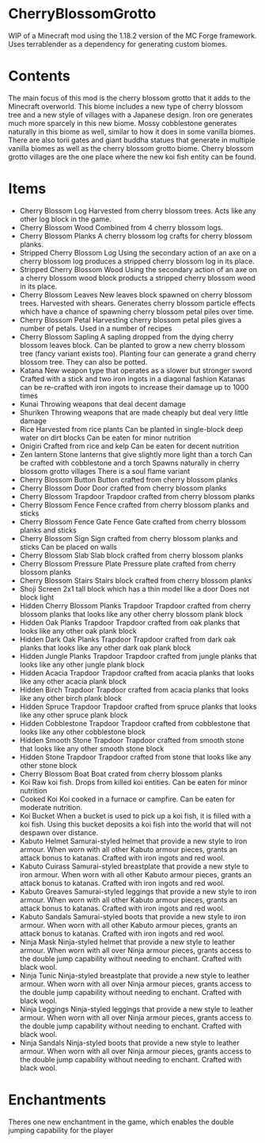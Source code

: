 # CherryBlossomGrotto
WIP of a Minecraft mod using the 1.18.2 version of the MC Forge framework.
Uses terrablender as a dependency for generating custom biomes.

# Contents
The main focus of this mod is the cherry blossom grotto that it adds to the Minecraft overworld.
This biome includes a new type of cherry blossom tree and a new style of villages with a Japanese design.
Iron ore generates much more sparcely in this new biome.
Mossy cobblestone generates naturally in this biome as well, similar to how it does in some vanilla biomes.
There are also torii gates and giant buddha statues that generate in multiple vanilla biomes as well as the cherry blossom grotto biome.
Cherry blossom grotto villages are the one place where the new koi fish entity can be found.

# Items
- Cherry Blossom Log
    Harvested from cherry blossom trees. Acts like any other log block in the game.
- Cherry Blossom Wood
    Combined from 4 cherry blossom logs.
- Cherry Blossom Planks
    A cherry blossom log crafts for cherry blossom planks.
- Stripped Cherry Blossom Log
    Using the secondary action of an axe on a cherry blossom log produces a stripped cherry blossom log in its place.
- Stripped Cherry Blossom Wood
    Using the secondary action of an axe on a cherry blossom wood block products a stripped cherry blossom wood in its place.
- Cherry Blossom Leaves
    New leaves block spawned on cherry blossom trees. Harvested with shears. Generates cherry blossom particle effects which have a chance of spawning cherry blossom petal piles over time.
- Cherry Blossom Petal
    Harvesting cherry blossom petal piles gives a number of petals. Used in a number of recipes
- Cherry Blossom Sapling
    A sapling dropped from the dying cherry blossom leaves block.
    Can be planted to grow a new cherry blossom tree (fancy variant exists too).
    Planting four can generate a grand cherry blossom tree.
    They can also be potted.
- Katana
    New weapon type that operates as a slower but stronger sword
    Crafted with a stick and two iron ingots in a diagonal fashion
    Katanas can be re-crafted with iron ingots to increase their damage up to 1000 times
- Kunai
    Throwing weapons that deal decent damage
- Shuriken
    Throwing weapons that are made cheaply but deal very little damage
- Rice
    Harvested from rice plants
    Can be planted in single-block deep water on dirt blocks
    Can be eaten for minor nutrition
- Onigiri 
    Crafted from rice and kelp
    Can be eaten for decent nutrition
- Zen lantern
    Stone lanterns that give slightly more light than a torch
    Can be crafted with cobblestone and a torch
    Spawns naturally in cherry blossom grotto villages
    There is a soul flame variant
- Cherry Blossom Button
    Button crafted from cherry blossom planks
- Cherry Blossom Door
    Door crafted from cherry blossom planks
- Cherry Blossom Trapdoor
    Trapdoor crafted from cherry blossom planks
- Cherry Blossom Fence
    Fence crafted from cherry blossom planks and sticks
- Cherry Blossom Fence Gate
    Fence Gate crafted from cherry blossom planks and sticks
- Cherry Blossom Sign
    Sign crafted from cherry blossom planks and sticks
    Can be placed on walls
- Cherry Blossom Slab
    Slab block crafted from cherry blossom planks
- Cherry Blossom Pressure Plate
    Pressure plate crafted from cherry blossom planks
- Cherry Blossom Stairs
    Stairs block crafted from cherry blossom planks
- Shoji Screen
    2x1 tall block which has a thin model like a door
    Does not block light
- Hidden Cherry Blossom Planks Trapdoor
    Trapdoor crafted from cherry blossom planks that looks like any other cherry blossom plank block
- Hidden Oak Planks Trapdoor
    Trapdoor crafted from oak planks that looks like any other oak plank block
- Hidden Dark Oak Planks Trapdoor
    Trapdoor crafted from dark oak planks that looks like any other dark oak plank block
- Hidden Jungle Planks Trapdoor
    Trapdoor crafted from jungle planks that looks like any other jungle plank block
- Hidden Acacia Trapdoor
    Trapdoor crafted from acacia planks that looks like any other acacia plank block
- Hidden Birch Trapdoor
    Trapdoor crafted from acacia planks that looks like any other birch plank block
- Hidden Spruce Trapdoor
    Trapdoor crafted from spruce planks that looks like any other spruce plank block
- Hidden Cobblestone Trapdoor
    Trapdoor crafted from cobblestone that looks like any other cobblestone block
- Hidden Smooth Stone Trapdoor
    Trapdoor crafted from smooth stone that looks like any other smooth stone block
- Hidden Stone Trapdoor
    Trapdoor crafted from stone that looks like any other stone block
- Cherry Blossom Boat
    Boat crated from cherry blossom planks
- Koi
    Raw koi fish. Drops from killed koi entities.
    Can be eaten for minor nutrition
- Cooked Koi
    Koi cooked in a furnace or campfire.
    Can be eaten for moderate nutrition.
- Koi Bucket
    When a bucket is used to pick up a koi fish, it is filled with a koi fish.
    Using this bucket deposits a koi fish into the world that will not despawn over distance.
- Kabuto Helmet
    Samurai-styled helmet that provide a new style to iron armour.
    When worn with all other Kabuto armour pieces, grants an attack bonus to katanas.
    Crafted with iron ingots and red wool.
- Kabuto Cuirass
    Samurai-styled breastplate that provide a new style to iron armour.
    When worn with all other Kabuto armour pieces, grants an attack bonus to katanas.
    Crafted with iron ingots and red wool.
- Kabuto Greaves
    Samurai-styled leggings that provide a new style to iron armour.
    When worn with all other Kabuto armour pieces, grants an attack bonus to katanas.
    Crafted with iron ingots and red wool.
- Kabuto Sandals
    Samurai-styled boots that provide a new style to iron armour.
    When worn with all other Kabuto armour pieces, grants an attack bonus to katanas.
    Crafted with iron ingots and red wool.
- Ninja Mask
    Ninja-styled helmet that provide a new style to leather armour.
    When worn with all over Ninja armour pieces, grants access to the double jump capability without needing to enchant.
    Crafted with black wool.
- Ninja Tunic
    Ninja-styled breastplate that provide a new style to leather armour.
    When worn with all over Ninja armour pieces, grants access to the double jump capability without needing to enchant.
    Crafted with black wool.
- Ninja Leggings
    Ninja-styled leggings that provide a new style to leather armour.
    When worn with all over Ninja armour pieces, grants access to the double jump capability without needing to enchant.
    Crafted with black wool.
- Ninja Sandals
    Ninja-styled boots that provide a new style to leather armour.
    When worn with all over Ninja armour pieces, grants access to the double jump capability without needing to enchant.
    Crafted with black wool.

# Enchantments
Theres one new enchantment in the game, which enables the double jumping capability for the player